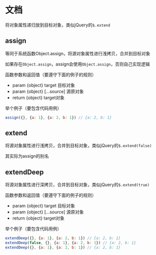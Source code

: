 # 文档
将对象属性递归放到目标对象，类似jQuery的`$.extend`

## assign
等同于系统函数Object.assign，将源对象属性进行浅拷贝，合并到目标对象

如果存在`Object.assign`，assign会使用`Object.assign`，否则自己实现逻辑

函数参数和返回值（要遵守下面的例子的规则）

- param {object} target 目标对象
- param {object} [...source] 源原对象
- return {object} target对象

举个例子（要包含代码用例）

```js
assign({}, {a: 1}, {a: 2, b: 1}) // {a: 2, b: 1}
```

## extend
将源对象属性进行浅拷贝，合并到目标对象，类似jQuery的`$.extend(false)`

其实际为assign的别名

## extendDeep
将源对象属性进行深拷贝，合并到目标对象，类似jQuery的`$.extend(true)`

函数参数和返回值（要遵守下面的例子的规则）

- param {object} target 目标对象
- param {object} [...source] 源原对象
- return {object} target对象

举个例子（要包含代码用例）

```js
extendDeep({}, {a: 1}, {a: 2, b: 1}) // {a: 2, b: 1}
extendDeep(false, {}, {a: 1}, {a: 2, b: 1}) // {a: 2, b: 1}
extendDeep({}, {a: 1}, {a: 2, b: 1}) // {a: 2, b: 1}
```
